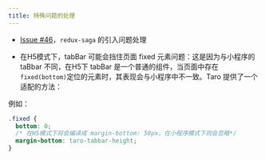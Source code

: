 ```yaml
---
title: 特殊问题的处理
---
```


- [Issue #46](https://github.com/NervJS/taro/issues/46)，`redux-saga` 的引入问题处理

- 在H5模式下，tabBar 可能会挡住页面 fixed 元素问题：这是因为与小程序的 taBbar 不同，在H5下 tabBar 是一个普通的组件，当页面中存在`fixed(bottom)`定位的元素时，其表现会与小程序中不一致。Taro 提供了一个适配的方法：

例如：

```css
.fixed {
  bottom: 0;
  /* 在H5模式下将会编译成 margin-bottom: 50px，在小程序模式下则会忽略*/
  margin-bottom: taro-tabbar-height;
}
```
